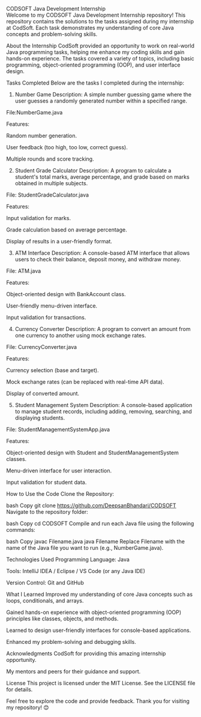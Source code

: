 CODSOFT Java Development Internship
<BR>
Welcome to my CODSOFT Java Development Internship repository! This repository contains the solutions to the tasks assigned during my internship at CodSoft. Each task demonstrates my understanding of core Java concepts and problem-solving skills.

About the Internship
CodSoft provided an opportunity to work on real-world Java programming tasks, helping me enhance my coding skills and gain hands-on experience. The tasks covered a variety of topics, including basic programming, object-oriented programming (OOP), and user interface design.

Tasks Completed
Below are the tasks I completed during the internship:

1. Number Game
Description: A simple number guessing game where the user guesses a randomly generated number within a specified range.

File:NumberGame.java

Features:

Random number generation.

User feedback (too high, too low, correct guess).

Multiple rounds and score tracking.

2. Student Grade Calculator
Description: A program to calculate a student's total marks, average percentage, and grade based on marks obtained in multiple subjects.

File: StudentGradeCalculator.java

Features:

Input validation for marks.

Grade calculation based on average percentage.

Display of results in a user-friendly format.

3. ATM Interface
Description: A console-based ATM interface that allows users to check their balance, deposit money, and withdraw money.

File: ATM.java

Features:

Object-oriented design with BankAccount class.

User-friendly menu-driven interface.

Input validation for transactions.

4. Currency Converter
Description: A program to convert an amount from one currency to another using mock exchange rates.

File: CurrencyConverter.java

Features:

Currency selection (base and target).

Mock exchange rates (can be replaced with real-time API data).

Display of converted amount.

5. Student Management System
Description: A console-based application to manage student records, including adding, removing, searching, and displaying students.

File: StudentManagementSystemApp.java

Features:

Object-oriented design with Student and StudentManagementSystem classes.

Menu-driven interface for user interaction.

Input validation for student data.

How to Use the Code
Clone the Repository:

bash
Copy
git clone https://github.com/DeepsanBhandari/CODSOFT
Navigate to the repository folder:

bash
Copy
cd CODSOFT
Compile and run each Java file using the following commands:

bash
Copy
javac Filename.java
java Filename
Replace Filename with the name of the Java file you want to run (e.g., NumberGame.java).

Technologies Used
Programming Language: Java

Tools: IntelliJ IDEA / Eclipse / VS Code (or any Java IDE)

Version Control: Git and GitHub

What I Learned
Improved my understanding of core Java concepts such as loops, conditionals, and arrays.

Gained hands-on experience with object-oriented programming (OOP) principles like classes, objects, and methods.

Learned to design user-friendly interfaces for console-based applications.

Enhanced my problem-solving and debugging skills.

Acknowledgments
CodSoft for providing this amazing internship opportunity.

My mentors and peers for their guidance and support.

License
This project is licensed under the MIT License. See the LICENSE file for details.

Feel free to explore the code and provide feedback. Thank you for visiting my repository! 😊


 
